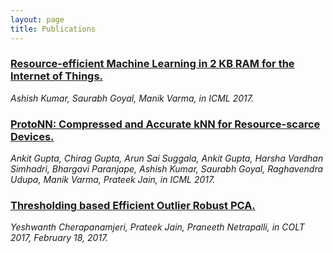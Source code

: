 ```yaml
---
layout: page
title: Publications
---
```


### [Resource-efficient Machine Learning in 2 KB RAM for the Internet of Things.](files/bonsai.pdf)
  <i> Ashish Kumar, Saurabh Goyal, Manik Varma, in ICML 2017.</i>

### [ProtoNN: Compressed and Accurate kNN for Resource-scarce Devices.](files/protonn.pdf)
  <i>Ankit Gupta, Chirag Gupta, Arun Sai Suggala, Ankit Gupta, Harsha Vardhan Simhadri, Bhargavi Paranjape, Ashish Kumar, Saurabh Goyal, Raghavendra Udupa, Manik Varma, Prateek Jain, in ICML 2017.</i>
  
### [Thresholding based Efficient Outlier Robust PCA.](files/robustpca.pdf) 
  <i>Yeshwanth Cherapanamjeri, Prateek Jain, Praneeth Netrapalli, in COLT 2017, February 18, 2017.</i>
